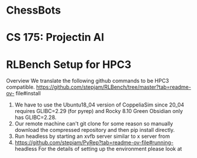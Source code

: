 # ChessBots
# CS 175: Projectin AI


# RLBench Setup for HPC3
Overview
We translate the following github commands to be HPC3 compatible.
https://github.com/stepjam/RLBench/tree/master?tab=readme-ov-
file#install
1. We have to use the Ubuntu18_04 version of CoppeliaSim since 20_04
requires GLIBC=2.29 (for pyrep) and Rocky 8.10 Green Obsidian only
has GLIBC=2.28.
2. Our remote machine can't git clone for some reason so manually
download the compressed repository and then pip install directly.
3. Run headless by starting an xvfb server similar to x server from
1. https://github.com/stepjam/PyRep?tab=readme-ov-file#running-
headless
For the details of setting up the environment please look at 

